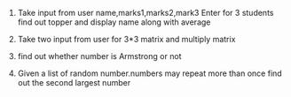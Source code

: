 1. Take input from user
   name,marks1,marks2,mark3
   Enter for 3 students
   find out topper and display name along with average

2. Take two input from user for 3\*3 matrix and multiply matrix

3. find out whether number is Armstrong or not

4. Given a list of random number.numbers may repeat more than once find out the second largest number
